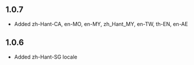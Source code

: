 ## 1.0.7 ##

- Added zh-Hant-CA, en-MO, en-MY, zh_Hant_MY, en-TW, th-EN, en-AE

## 1.0.6 ##

- Added zh-Hant-SG locale